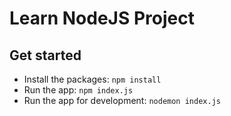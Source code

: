 # Learn NodeJS Project

## Get started
- Install the packages: `npm install`
- Run the app: `npm index.js`
- Run the app for development: `nodemon index.js`